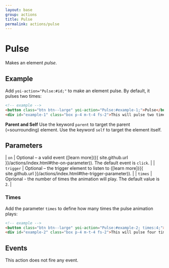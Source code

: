 ```yaml
---
layout: base
group: actions
title: Pulse
permalink: actions/pulse
---
```


# Pulse

<p class="intro">Makes an element <i>pulse</i>.</p>

## Example

Add `yoi-action="Pulse:#id;"` to make an element pulse. By default, it pulses two times:

```html
<!-- example -->
<button class="btn btn--large" yoi-action="Pulse:#example-1;">Pulse</button>
<div id="example-1" class="box p-4 m-t-4 fs-2">This will pulse two times.</div>
```

<p class="hint hint--primary"><b>Parent and Self</b> Use the keyword <code>parent</code> to target the parent (=sourrounding) element. Use the keyword <code>self</code> to target the element itself.</p>

## Parameters

| `on`      | Optional – a valid event ([learn more]({{ site.github.url }}/actions/index.html#the-on-parameter)). The default event is `click`. |
| `trigger` | Optional – the trigger element to listen to ([learn more]({{ site.github.url }}/actions/index.html#the-trigger-parameter)).       |
| `times`   | Oprional - the number of times the animation will play. The default value is `2`.                           |

### Times

Add the parameter `times` to define how many times the pulse animation plays:

```html
<!-- example -->
<button class="btn btn--large" yoi-action="Pulse:#example-2; times:4;">Pulse Four Times</button>
<div id="example-2" class="box p-4 m-t-4 fs-2">This will pulse four times.</div>
```

## Events

This action does not fire any event.
